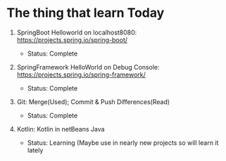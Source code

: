 # The thing that learn Today

1. SpringBoot Helloworld on localhost8080: https://projects.spring.io/spring-boot/
   * Status: Complete

2. SpringFramework HelloWorld on Debug Console: https://projects.spring.io/spring-framework/
   * Status: Complete

3. Git: Merge(Used); Commit & Push Differences(Read)
   * Status: Complete

4. Kotlin: Kotlin in netBeans Java
   * Status: Learning (Maybe use in nearly new projects so will learn it lately